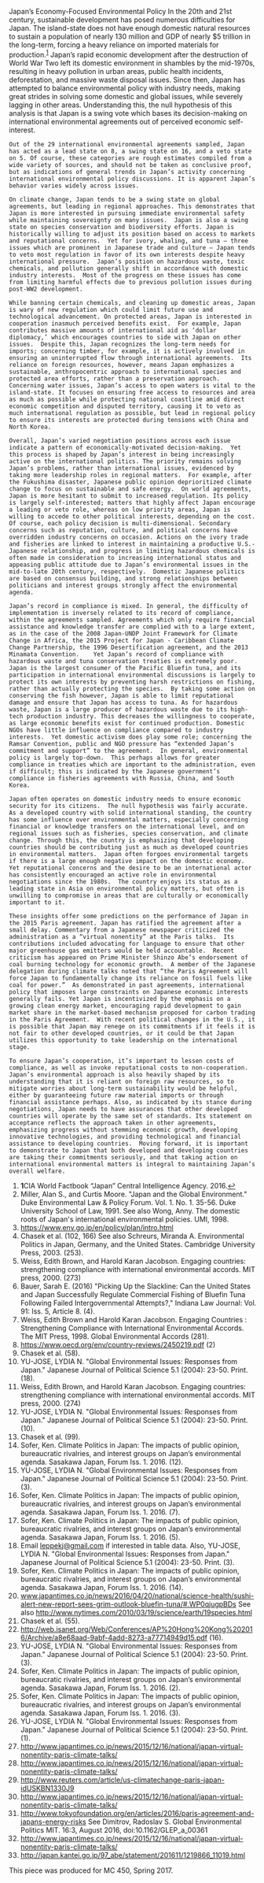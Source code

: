 Japan’s Economy-Focused Environmental Policy
	In the 20th and 21st century, sustainable development has posed numerous difficulties for Japan. The island-state does not have enough domestic natural resources to sustain a population of nearly 130 million and GDP of nearly $5 trillion in the long-term, forcing a heavy reliance on imported materials for production.<sup id="a1">[1](#f1)</sup>  Japan’s rapid economic development after the destruction of World War Two left its domestic environment in shambles by the mid-1970s, resulting in heavy pollution in urban areas, public health incidents, deforestation, and massive waste disposal issues.  Since then, Japan has attempted to balance environmental policy with industry needs, making great strides in solving some domestic and global issues, while severely lagging in other areas.  Understanding this, the null hypothesis of this analysis is that Japan is a swing vote which bases its decision-making on international environmental agreements out of perceived economic self-interest. 
  
	Out of the 29 international environmental agreements sampled, Japan has acted as a lead state on 8, a swing state on 16, and a veto state on 5. Of course, these categories are rough estimates compiled from a wide variety of sources, and should not be taken as conclusive proof, but as indications of general trends in Japan’s activity concerning international environmental policy discussions. It is apparent Japan’s behavior varies widely across issues.
  
	On climate change, Japan tends to be a swing state on global agreements, but leading in regional approaches. This demonstrates that Japan is more interested in pursuing immediate environmental safety while maintaining sovereignty on many issues.  Japan is also a swing state on species conservation and biodiversity efforts. Japan is historically willing to adjust its position based on access to markets and reputational concerns.  Yet for ivory, whaling, and tuna – three issues which are prominent in Japanese trade and culture – Japan tends to veto most regulation in favor of its own interests despite heavy international pressure.  Japan’s position on hazardous waste, toxic chemicals, and pollution generally shift in accordance with domestic industry interests.  Most of the progress on these issues has come from limiting harmful effects due to previous pollution issues during post-WW2 development.  
  
	While banning certain chemicals, and cleaning up domestic areas, Japan is wary of new regulation which could limit future use and technological advancement. On protected areas, Japan is interested in cooperation inasmuch perceived benefits exist.  For example, Japan contributes massive amounts of international aid as ‘dollar diplomacy,’ which encourages countries to side with Japan on other issues.  Despite this, Japan recognizes the long-term needs for imports; concerning timber, for example, it is actively involved in ensuring an uninterrupted flow through international agreements.  Its reliance on foreign resources, however, means Japan emphasizes a sustainable, anthropocentric approach to international species and protected area efforts, rather than a preservation approach.  Concerning water issues, Japan’s access to open waters is vital to the island-state. It focuses on ensuring free access to resources and area as much as possible while protecting national coastline amid direct economic competition and disputed territory, causing it to veto as much international regulation as possible, but lead in regional policy to ensure its interests are protected during tensions with China and North Korea. 
  
	Overall, Japan’s varied negotiation positions across each issue indicate a pattern of economically-motivated decision-making.  Yet this process is shaped by Japan’s interest in being increasingly active on the international politics. The priority remains solving Japan’s problems, rather than international issues, evidenced by taking more leadership roles in regional matters.  For example, after the Fukushima disaster, Japanese public opinion deprioritized climate change to focus on sustainable and safe energy.  On world agreements, Japan is more hesitant to submit to increased regulation. Its policy is largely self-interested; matters that highly affect Japan encourage a leading or veto role, whereas on low priority areas, Japan is willing to accede to other political interests, depending on the cost. Of course, each policy decision is multi-dimensional. Secondary concerns such as reputation, culture, and political concerns have overridden industry concerns on occasion. Actions on the ivory trade and fisheries are linked to interest in maintaining a productive U.S.-Japanese relationship, and progress in limiting hazardous chemicals is often made in consideration to increasing international status and appeasing public attitude due to Japan’s environmental issues in the mid-to-late 20th century, respectively.  Domestic Japanese politics are based on consensus building, and strong relationships between politicians and interest groups strongly affect the environmental agenda. 
  
	Japan’s record in compliance is mixed. In general, the difficulty of implementation is inversely related to its record of compliance, within the agreements sampled. Agreements which only require financial assistance and knowledge transfer are complied with to a large extent, as in the case of the 2008 Japan-UNDP Joint Framework for Climate Change in Africa, the 2015 Project for Japan - Caribbean Climate Change Partnership, the 1996 Desertification agreement, and the 2013 Minamata Convention. 	Yet Japan’s record of compliance with hazardous waste and tuna conservation treaties is extremely poor. Japan is the largest consumer of the Pacific Bluefin tuna, and its participation in international environmental discussions is largely to protect its own interests by preventing harsh restrictions on fishing, rather than actually protecting the species.  By taking some action on conserving the fish however, Japan is able to limit reputational damage and ensure that Japan has access to tuna. As for hazardous waste, Japan is a large producer of hazardous waste due to its high-tech production industry. This decreases the willingness to cooperate, as large economic benefits exist for continued production. Domestic NGOs have little influence on compliance compared to industry interests.  Yet domestic activism does play some role; concerning the Ramsar Convention, public and NGO pressure has “extended Japan’s commitment and support” to the agreement.  In general, environmental policy is largely top-down.  This perhaps allows for greater compliance in treaties which are important to the administration, even if difficult; this is indicated by the Japanese government’s compliance in fisheries agreements with Russia, China, and South Korea. 
  
	Japan often operates on domestic industry needs to ensure economic security for its citizens.  The null hypothesis was fairly accurate. As a developed country with solid international standing, the country has some influence over environmental matters, especially concerning financial or knowledge transfers on the international level, and on regional issues such as fisheries, species conservation, and climate change. Through this, the country is emphasizing that developing countries should be contributing just as much as developed countries in environmental matters.  Japan often forgoes environmental targets if there is a large enough negative impact on the domestic economy. Yet reputational concerns and the desire to be an international actor has consistently encouraged an active role in environmental negotiations since the 1980s.  The country enjoys its status as a leading state in Asia on environmental policy matters, but often is unwilling to compromise in areas that are culturally or economically important to it. 
  
	These insights offer some predictions on the performance of Japan in the 2015 Paris agreement. Japan has ratified the agreement after a small delay. Commentary from a Japanese newspaper criticized the administration as a “virtual nonentity” at the Paris talks.  Its contributions included advocating for language to ensure that other major greenhouse gas emitters would be held accountable.  Recent criticism has appeared on Prime Minister Shinzo Abe’s endorsement of coal burning technology for economic growth.  A member of the Japanese delegation during climate talks noted that “the Paris Agreement will force Japan to fundamentally change its reliance on fossil fuels like coal for power.”  As demonstrated in past agreements, international policy that imposes large constraints on Japanese economic interests generally fails. Yet Japan is incentivized by the emphasis on a growing clean energy market, encouraging rapid development to gain market share in the market-based mechanism proposed for carbon trading in the Paris Agreement.  With recent political changes in the U.S., it is possible that Japan may renege on its commitments if it feels it is not fair to other developed countries, or it could be that Japan utilizes this opportunity to take leadership on the international stage.  
  
	To ensure Japan’s cooperation, it’s important to lessen costs of compliance, as well as invoke reputational costs to non-cooperation. Japan’s environmental approach is also heavily shaped by its understanding that it is reliant on foreign raw resources, so to mitigate worries about long-term sustainability would be helpful, either by guaranteeing future raw material imports or through financial assistance perhaps. Also, as indicated by its stance during negotiations, Japan needs to have assurances that other developed countries will operate by the same set of standards. Its statement on acceptance reflects the approach taken in other agreements, emphasizing progress without stemming economic growth, developing innovative technologies, and providing technological and financial assistance to developing countries.  Moving forward, it is important to demonstrate to Japan that both developed and developing countries are taking their commitments seriously, and that taking action on international environmental matters is integral to maintaining Japan’s overall welfare.
  
1. <b id="f1">1</b>CIA World Factbook “Japan” Central Intelligence Agency. 2016.[↩](#a1)
2. Miller, Alan S., and Curtis Moore. "Japan and the Global Environment." Duke Environmental Law & Policy Forum. Vol. 1. No. 1. 35-56. Duke University School of Law, 1991. See also Wong, Anny. The domestic roots of Japan's international environmental policies. UMI, 1998.
3. https://www.env.go.jp/en/policy/plan/intro.html
4. Chasek et al. (102, 166) See also Schreurs, Miranda A. Environmental Politics in Japan, Germany, and the United States. Cambridge University Press, 2003. (253).
5. Weiss, Edith Brown, and Harold Karan Jacobson. Engaging countries: strengthening compliance with international environmental accords. MIT press, 2000. (273)
6. Bauer, Sarah E. (2016) "Picking Up the Slackline: Can the United States and Japan Successfully Regulate Commercial Fishing of Bluefin Tuna Following Failed Intergovernmental Attempts?," Indiana Law Journal: Vol. 91: Iss. 5, Article 8. (4).
7. Weiss, Edith Brown and Harold Karan Jacobson. Engaging Countries : Strengthening Compliance with International Environmental Accords. The MIT Press, 1998. Global Environmental Accords (281).
8. https://www.oecd.org/env/country-reviews/2450219.pdf (2)
9. Chasek et al. (58).
10. YU-JOSE, LYDIA N. "Global Environmental Issues: Responses from Japan." Japanese Journal of Political Science 5.1 (2004): 23-50. Print. (18).
11. Weiss, Edith Brown, and Harold Karan Jacobson. Engaging countries: strengthening compliance with international environmental accords. MIT press, 2000. (274)
12. YU-JOSE, LYDIA N. "Global Environmental Issues: Responses from Japan." Japanese Journal of Political Science 5.1 (2004): 23-50. Print. (10).
13. Chasek et al. (99).
14. Sofer, Ken. Climate Politics in Japan: The impacts of public opinion, bureaucratic rivalries, and interest groups on Japan’s environmental agenda. Sasakawa Japan, Forum Iss. 1. 2016. (12).
15. YU-JOSE, LYDIA N. "Global Environmental Issues: Responses from Japan." Japanese Journal of Political Science 5.1 (2004): 23-50. Print. (3).
16. Sofer, Ken. Climate Politics in Japan: The impacts of public opinion, bureaucratic rivalries, and interest groups on Japan’s environmental agenda. Sasakawa Japan, Forum Iss. 1. 2016. (7).
17. Sofer, Ken. Climate Politics in Japan: The impacts of public opinion, bureaucratic rivalries, and interest groups on Japan’s environmental agenda. Sasakawa Japan, Forum Iss. 1. 2016. (5).
18. Email leppekj@gmail.com if interested in table data. Also, YU-JOSE, LYDIA N. "Global Environmental Issues: Responses from Japan." Japanese Journal of Political Science 5.1 (2004): 23-50. Print. (3).
19. Sofer, Ken. Climate Politics in Japan: The impacts of public opinion, bureaucratic rivalries, and interest groups on Japan’s environmental agenda. Sasakawa Japan, Forum Iss. 1. 2016. (14).
20. www.japantimes.co.jp/news/2016/04/20/national/science-health/sushi-alert-new-report-sees-grim-outlook-bluefin-tuna/#.WP0qjugpBDs See also http://www.nytimes.com/2010/03/19/science/earth/19species.html
21. Chasek et al. (55).
22. http://web.isanet.org/Web/Conferences/AP%20Hong%20Kong%202016/Archive/a8e68aad-9abf-4add-8273-a77714949d15.pdf (16).
23. YU-JOSE, LYDIA N. "Global Environmental Issues: Responses from Japan." Japanese Journal of Political Science 5.1 (2004): 23-50. Print. (3).
24. Sofer, Ken. Climate Politics in Japan: The impacts of public opinion, bureaucratic rivalries, and interest groups on Japan’s environmental agenda. Sasakawa Japan, Forum Iss. 1. 2016. (2).
25. Sofer, Ken. Climate Politics in Japan: The impacts of public opinion, bureaucratic rivalries, and interest groups on Japan’s environmental agenda. Sasakawa Japan, Forum Iss. 1. 2016. (3).
26. YU-JOSE, LYDIA N. "Global Environmental Issues: Responses from Japan." Japanese Journal of Political Science 5.1 (2004): 23-50. Print. (1).
27. http://www.japantimes.co.jp/news/2015/12/16/national/japan-virtual-nonentity-paris-climate-talks/
28. http://www.japantimes.co.jp/news/2015/12/16/national/japan-virtual-nonentity-paris-climate-talks/
29. http://www.reuters.com/article/us-climatechange-paris-japan-idUSKBN1330J9
30. http://www.japantimes.co.jp/news/2015/12/16/national/japan-virtual-nonentity-paris-climate-talks/
31. http://www.tokyofoundation.org/en/articles/2016/paris-agreement-and-japans-energy-risks See Dimitrov, Radoslav S. Global Environmental Politics MIT. 16:3, August 2016, doi:10.1162/GLEP_a_00361
32. http://www.japantimes.co.jp/news/2015/12/16/national/japan-virtual-nonentity-paris-climate-talks/
33. http://japan.kantei.go.jp/97_abe/statement/201611/1219866_11019.html



This piece was produced for MC 450, Spring 2017. 
